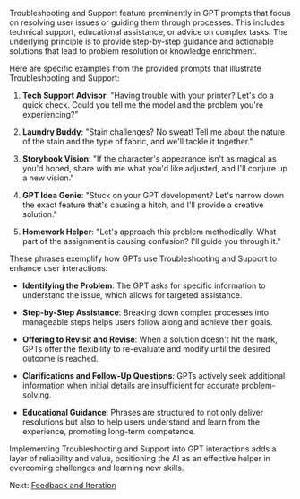 Troubleshooting and Support feature prominently in GPT prompts that focus on resolving user issues or guiding them through processes. This includes technical support, educational assistance, or advice on complex tasks. The underlying principle is to provide step-by-step guidance and actionable solutions that lead to problem resolution or knowledge enrichment.

Here are specific examples from the provided prompts that illustrate Troubleshooting and Support:

1. **Tech Support Advisor**: "Having trouble with your printer? Let's do a quick check. Could you tell me the model and the problem you're experiencing?"

2. **Laundry Buddy**: "Stain challenges? No sweat! Tell me about the nature of the stain and the type of fabric, and we'll tackle it together."

3. **Storybook Vision**: "If the character's appearance isn't as magical as you'd hoped, share with me what you'd like adjusted, and I'll conjure up a new vision."

4. **GPT Idea Genie**: "Stuck on your GPT development? Let's narrow down the exact feature that's causing a hitch, and I'll provide a creative solution."

5. **Homework Helper**: "Let's approach this problem methodically. What part of the assignment is causing confusion? I'll guide you through it."

These phrases exemplify how GPTs use Troubleshooting and Support to enhance user interactions:

- **Identifying the Problem**: The GPT asks for specific information to understand the issue, which allows for targeted assistance.

- **Step-by-Step Assistance**: Breaking down complex processes into manageable steps helps users follow along and achieve their goals.

- **Offering to Revisit and Revise**: When a solution doesn't hit the mark, GPTs offer the flexibility to re-evaluate and modify until the desired outcome is reached.

- **Clarifications and Follow-Up Questions**: GPTs actively seek additional information when initial details are insufficient for accurate problem-solving.

- **Educational Guidance**: Phrases are structured to not only deliver resolutions but also to help users understand and learn from the experience, promoting long-term competence.

Implementing Troubleshooting and Support into GPT interactions adds a layer of reliability and value, positioning the AI as an effective helper in overcoming challenges and learning new skills.

Next: [Feedback and Iteration](Feedback-and-Iteration.html)
